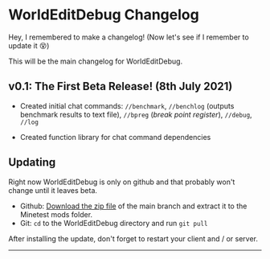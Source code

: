 # WorldEditDebug Changelog
Hey, I remembered to make a changelog! (Now let's see if I remember to update it :dizzy_face:)

This will be the main changelog for WorldEditDebug.

## v0.1: The First Beta Release! (8th July 2021)

 - Created initial chat commands: `//benchmark`, `//benchlog` (outputs benchmark results to text file), `//bpreg` (_break point register_), `//debug`, `//log`
 
 - Created function library for chat command dependencies


## Updating

Right now WorldEditDebug is only on github and that probably won't change until it leaves beta.

 - Github: [Download the zip file](https://github.com/VorTechnix/Minetest-WorldEditDebug/archive/refs/heads/main.zip) of the main branch and extract it to the Minetest mods folder.
 - Git: `cd` to the WorldEditDebug directory and run `git pull`

After installing the update, don't forget to restart your client and / or server.


--------
